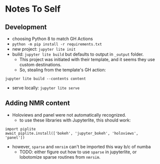 # Notes To Self

## Development

- choosing Python 8 to match GH Actions
- `python -m pip install -r requirements.txt`
- new project: `jupyter lite init`
- build: `jupyter lite build` but defaults to output in `_output` folder.
  - This project was initiated with their template, 
and it seems they use custom destinations. 
  - So, stealing from the template's GH action: 
```
jupyter lite build --contents content
```
- serve locally: `jupyter lite serve`

## Adding NMR content

- Holoviews and panel were not automatically recognized. 
  - to use these libraries with Jupyterlite, this should work:
```
import piplite
await piplite.install(['bokeh', 'jupyter_bokeh', 'holoviews', 'panel'])
```
- however, `sparse` and `nmrsim` can't be imported this way b/c of numba
  - TODO: either figure out how to use `sparse` in jupyterlite, 
or lobotomize sparse routines from `nmrsim`.